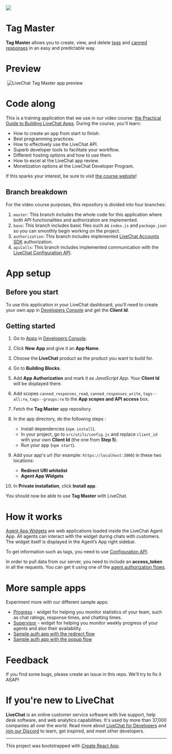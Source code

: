 ![](https://i.ibb.co/4mQ3f7G/tag-master-icon.png)

# Tag Master

<!--It's a simple application that shows how to create an Agent App extension with the use of the **LiveChat Rest API**.-->

**Tag Master** allows you to create, view, and delete [tags](https://www.livechatinc.com/kb/tagging-chats-and-tickets/) and [canned responses](https://www.livechatinc.com/kb/canned-responses/) in an easy and predictable way.

# Preview
​
![LiveChat Tag Master app preview](https://cdn.livechat-files.com/api/file/developers/img/dps/21351ec2-fa9f-4ee7-b9bb-df0af67aab56.png)

# Code along

This is a training application that we use in our video course: [the Practical Guide to Building LiveChat Apps](https://developers.livechat.com/building-apps-crash-course/). During the course, you'll learn:

- How to create an app from start to finish.
- Best programming practices.
- How to effectively use the LiveChat API.
- Superb developer tools to facilitate your workflow.
- Different hosting options and how to use them.
- How to excel at the LiveChat app review.
- Monetization options at the LiveChat Developer Program.

If this sparks your interest, be sure to visit [the course website](https://developers.livechat.com/building-apps-crash-course/)!

## Branch breakdown

For the video course purposes, this repository is divided into four branches:

1. `master`: This branch includes the whole code for this application where both API functionalities and authorization are implemented.
2. `base`: This branch includes basic files such as `index.js` and `package.json` so you can smoothly begin working on the project.
3. `authorization`: This branch includes implemented [LiveChat Accounts SDK](https://developers.livechat.com/docs/authorization/sign-in-with-livechat#accounts-sdk) authorization.
4. `apiCalls`: This branch includes implemented communication with the [LiveChat Configuration API](https://developers.livechat.com/docs/management/configuration-api).

# App setup

## Before you start

To use this application in your LiveChat dashboard, you'll need to create your own app in [Developers Console](https://developers.livechatinc.com/console) and get the **Client Id**.

## Getting started

1. Go to [Apps](https://developers.livechatinc.com/console/apps) in [Developers Console](https://developers.livechatinc.com/console).
2. Click **New App** and give it an **App Name**.
3. Choose the **LiveChat** product as the product you want to build for.
4. Go to **Building Blocks**.
5. Add **App Authorization** and mark it as _JavaScript App_. Your **Client Id** will be displayed there.
6. Add scopes `canned_responses_read`, `canned_responses_write`, `tags--all:rw`, `tags--groups:rw` to the **App scopes and API access** box.
7. Fetch the **Tag Master** app repository.
8. In the app directory, do the following steps :

   - Install dependencies (`npm install`).
   - In your project, go to `src/utils/config.js` and replace `client_id` with your own **Client Id** (the one from **Step 5**).
   - Run your app (`npm start`).

9. Add your app's url (for example: `https://localhost:3000`) in these two locations:

   - **Redirect URI whitelist**
   - **Agent App Widgets**

10. In **Private installation**, click **Install app**.

You should now be able to use **Tag Master** with LiveChat.

# How it works

[Agent App Widgets](https://developers.livechat.com/docs/extending-agent-app) are web applications loaded inside the LiveChat Agent App. All agents can interact with the widget during chats with customers. The widget itself is displayed in the Agent’s App right sidebar.

To get information such as tags, you need to use [Configuration API](https://developers.livechat.com/docs/management/configuration-api).

In order to pull data from our server, you need to include an **access_token** in all the requests. You can get it using one of the [agent authorization flows](https://developers.livechat.com/docs/authorization/agent-authorization).

# More sample apps

Experiment more with our different sample apps:
 - [Progress](https://github.com/livechat/progress-app) - widget for helping you monitor statistics of your team, such as chat ratings, response times, and chatting times.
 - [Supervisor](https://github.com/livechat/supervisor-app) - widget for helping you monitor weekly progress of your agents and also their availability.
 - [Sample auth app with the redirect flow](https://github.com/livechat/sample-app-redirect-auth)
 - [Sample auth app with the popup flow](https://github.com/livechat/sample-app-popup-auth)

# Feedback

If you find some bugs, please create an issue in this repo. We'll try to fix it ASAP!

# If you're new to LiveChat

**LiveChat** is an online customer service software with live support, help desk software, and web analytics capabilities. It's used by more than 37,000 companies all over the world. Read more about [LiveChat for Developers](https://developers.livechatinc.com/) and [join our Discord](https://discord.com/invite/NcfJu3a9kM) to learn, get inspired, and meet other developers.

---

This project was bootstrapped with [Create React App](https://github.com/facebook/create-react-app).
